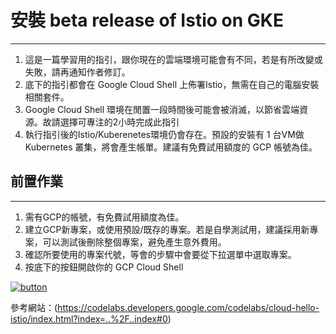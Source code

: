 # 安裝 beta release of Istio on GKE 
---
1. 這是一篇學習用的指引，跟你現在的雲端環境可能會有不同，若是有所改變或失敗，請再通知作者修訂。
2. 底下的指引都會在 Google Cloud Shell 上佈署Istio，無需在自己的電腦安裝相關套件。
3. Google Cloud Shell 環境在閒置一段時間後可能會被消滅，以節省雲端資源。故請選擇可專注的2小時完成此指引
4. 執行指引後的Istio/Kuberenetes環境仍會存在。預設的安裝有 1 台VM做 Kubernetes 叢集，將會產生帳單。建議有免費試用額度的 GCP 帳號為佳。

## 前置作業
---
   1. 需有GCP的帳號，有免費試用額度為佳。
   2. 建立GCP新專案，或使用預設/既存的專案。若是自學測試用，建議採用新專案，可以測試後刪除整個專案，避免產生意外費用。
   3. 確認所要使用的專案代號，等會的步驟中會要從下拉選單中選取專案。
   4. 按底下的按鈕開啟你的 GCP Cloud Shell

[![button](http://gstatic.com/cloudssh/images/open-btn.png)](https://console.cloud.google.com/cloudshell/open?git_repo=https://github.com/harryliu123/GKE-Istio&page=shell&working_dir=GKE-Istio&tutorial=tutorial.md)

參考網站：(https://codelabs.developers.google.com/codelabs/cloud-hello-istio/index.html?index=..%2F..index#0)
